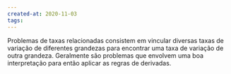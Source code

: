 ```yaml
---
created-at: 2020-11-03
tags:
---
```

Problemas de taxas relacionadas consistem em vincular diversas taxas de variação de diferentes grandezas para encontrar uma taxa de variação de outra grandeza. Geralmente são problemas que envolvem uma boa interpretação para então aplicar as regras de derivadas.